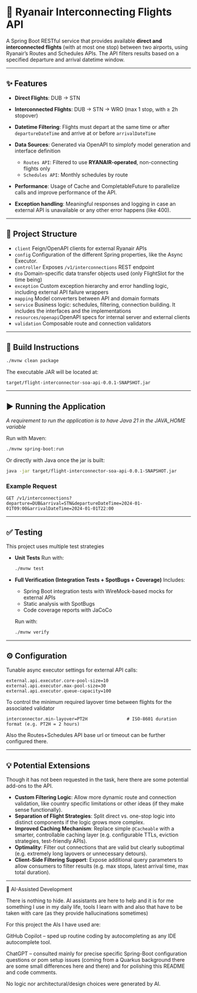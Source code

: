 # 🛫 Ryanair Interconnecting Flights API

A Spring Boot RESTful service that provides available **direct and interconnected flights** (with at most one stop) between two airports, using Ryanair’s Routes and Schedules APIs. The API filters results based on a specified departure and arrival datetime window.

---

## ✨ Features

* **Direct Flights**: DUB → STN
* **Interconnected Flights**: DUB → STN → WRO (max 1 stop, with ≥ 2h stopover)
* **Datetime Filtering**: Flights must depart at the same time or after `departureDateTime` and arrive at or before `arrivalDateTime`
* **Data Sources**: Generated via OpenAPI to simplofy model generation and interface definition

  * `Routes API`: Filtered to use **RYANAIR-operated**, non-connecting flights only
  * `Schedules API`: Monthly schedules by route
* **Performance**: Usage of Cache and CompletableFuture to parallelize calls and improve performance of the API.
* **Exception handling**: Meaningful responses and logging in case an external API is unavailable or any other error happens (like 400).

---

## 🧭 Project Structure

* `client` Feign/OpenAPI clients for external Ryanair APIs
* `config` Configuration of the different Spring properties, like the Async Executor.
* `controller` Exposes `/v1/interconnections` REST endpoint
* `dto` Domain-specific data transfer objects used (only FlightSlot for the time being)
* `exception` Custom exception hierarchy and error handling logic, including external API failure wrappers
* `mapping` Model converters between API and domain formats
* `service` Business logic: schedules, filtering, connection building. It includes the interfaces and the implementations
* `resources/openapi`OpenAPI specs for internal server and external clients
* `validation` Composable route and connection validators

---

## 🔧 Build Instructions

```bash
./mvnw clean package
```

The executable JAR will be located at:

```
target/flight-interconnector-soa-api-0.0.1-SNAPSHOT.jar
```

---

## ▶️ Running the Application

*A requirement to run the application is to have Java 21 in the JAVA_HOME variable*

Run with Maven:

```bash
./mvnw spring-boot:run
```

Or directly with Java once the jar is built:

```bash
java -jar target/flight-interconnector-soa-api-0.0.1-SNAPSHOT.jar
```

### Example Request

```
GET /v1/interconnections?departure=DUB&arrival=STN&departureDateTime=2024-01-01T09:00&arrivalDateTime=2024-01-01T22:00
```

---

## ✅ Testing

This project uses multiple test strategies

* **Unit Tests**
  Run with:

  ```bash
  ./mvnw test
  ```

* **Full Verification (Integration Tests + SpotBugs + Coverage)**
  Includes:

  * Spring Boot integration tests with WireMock-based mocks for external APIs
  * Static analysis with SpotBugs
  * Code coverage reports with JaCoCo

  Run with:

  ```bash
  ./mvnw verify
  ```
---

## ⚙️ Configuration

Tunable async executor settings for external API calls:

```properties
external.api.executor.core-pool-size=10
external.api.executor.max-pool-size=30
external.api.executor.queue-capacity=100
```

To control the minimum required layover time between flights for the associated validator
```properties
interconnector.min-layover=PT2H               # ISO-8601 duration format (e.g. PT2H = 2 hours)
```

Also the Routes+Schedules API base url or timeout can be further configured there.

---
## 💡 Potential Extensions

Though it has not been requested in the task, here there are some potential add-ons to the API.

* **Custom Filtering Logic**: Allow more dynamic route and connection validation, like country specific limitations or other ideas (if they make sense functionally).
* **Separation of Flight Strategies**: Split direct vs. one-stop logic into distinct components if the logic grows more complex.
* **Improved Caching Mechanism**: Replace simple `@Cacheable` with a smarter, controllable caching layer (e.g. configurable TTLs, eviction strategies, test-friendly APIs).
* **Optimality**: Filter out connections that are valid but clearly suboptimal (e.g. extremely long layovers or unnecessary detours).
* **Client-Side Filtering Support**: Expose additional query parameters to allow consumers to filter results (e.g. max stops, latest arrival time, max total duration).

---

🤖 AI-Assisted Development

There is nothing to hide. AI assistants are here to help and it is for me something I use in my daily life, tools I learn with and also that have to be taken with care (as they provide hallucinations sometimes)

For this project the AIs I have used are:

GitHub Copilot – sped up routine coding by autocompleting as any IDE autocomplete tool.

ChatGPT – consulted mainly for precise specific Spring-Boot configuration questions or pom setup issues (coming from a Quarkus background there are some small differences here and there) and for polishing this README and code comments. 

No logic nor architectural/design choices were generated by AI.
